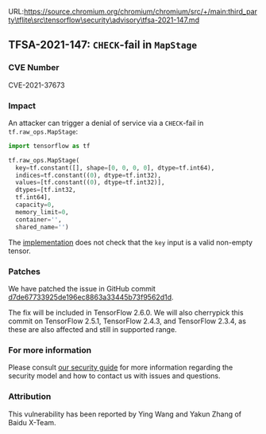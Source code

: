 URL:https://source.chromium.org/chromium/chromium/src/+/main:third_party\tflite\src\tensorflow\security\advisory\tfsa-2021-147.md
## TFSA-2021-147: `CHECK`-fail in `MapStage`

### CVE Number
CVE-2021-37673

### Impact
An attacker can trigger a denial of service via a `CHECK`-fail in
`tf.raw_ops.MapStage`:

```python
import tensorflow as tf

tf.raw_ops.MapStage(
  key=tf.constant([], shape=[0, 0, 0, 0], dtype=tf.int64),
  indices=tf.constant((0), dtype=tf.int32),
  values=[tf.constant((0), dtype=tf.int32)],
  dtypes=[tf.int32,
  tf.int64],
  capacity=0,
  memory_limit=0,
  container='',
  shared_name='')
```

The
[implementation](https://github.com/tensorflow/tensorflow/blob/460e000de3a83278fb00b61a16d161b1964f15f4/tensorflow/core/kernels/map_stage_op.cc#L513)
does not check that the `key` input is a valid non-empty tensor.

### Patches
We have patched the issue in GitHub commit
[d7de67733925de196ec8863a33445b73f9562d1d](https://github.com/tensorflow/tensorflow/commit/d7de67733925de196ec8863a33445b73f9562d1d).

The fix will be included in TensorFlow 2.6.0. We will also cherrypick this
commit on TensorFlow 2.5.1, TensorFlow 2.4.3, and TensorFlow 2.3.4, as these are
also affected and still in supported range.

### For more information
Please consult [our security
guide](https://github.com/tensorflow/tensorflow/blob/master/SECURITY.md) for
more information regarding the security model and how to contact us with issues
and questions.

### Attribution
This vulnerability has been reported by Ying Wang and Yakun Zhang of Baidu X-Team.
